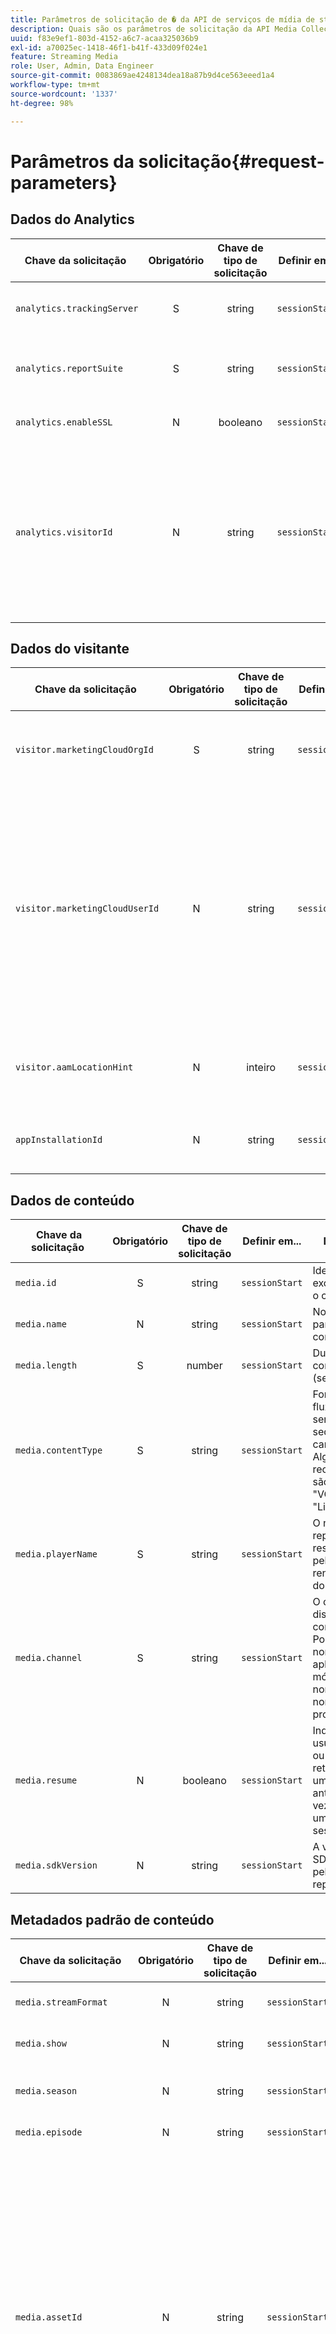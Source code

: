 ```yaml
---
title: Parâmetros de solicitação de � da API de serviços de mídia de streaming
description: Quais são os parâmetros de solicitação da API Media Collection, as chaves de solicitação e as descrições.
uuid: f83e9ef1-803d-4152-a6c7-acaa325036b9
exl-id: a70025ec-1418-46f1-b41f-433d09f024e1
feature: Streaming Media
role: User, Admin, Data Engineer
source-git-commit: 0083869ae4248134dea18a87b9d4ce563eeed1a4
workflow-type: tm+mt
source-wordcount: '1337'
ht-degree: 98%

---
```


# Parâmetros da solicitação{#request-parameters}

## Dados do Analytics

| Chave da solicitação  | Obrigatório | Chave de tipo de solicitação | Definir em... |  Descrição  |
| --- | :---: | :---: | :---: | --- |
| `analytics.trackingServer` | S | string | `sessionStart` | O URL do servidor do Adobe Analytics. |
| `analytics.reportSuite` | S | string | `sessionStart` | A ID que identifica os dados de relatórios do Analytics |
| `analytics.enableSSL` | N | booleano | `sessionStart` | True ou false para habilitar o SSL |
| `analytics.visitorId` | N | string | `sessionStart` | A ID de visitante da Adobe é uma ID personalizada que você pode usar em vários aplicativos da Adobe. O `visitorId` do Heartbeat é igual ao `VID.` do Analytics |

## Dados do visitante

| Chave da solicitação  | Obrigatório | Chave de tipo de solicitação | Definir em... |  Descrição  |
| --- | :---: | :---: | :---: | --- |
| `visitor.marketingCloudOrgId` | S | string | `sessionStart` | A ID da organização da Experience Cloud identifica sua organização no sistema da Adobe Experience Cloud |
| `visitor.marketingCloudUserId` | N | string | `sessionStart` | Esta é a ID de usuário da Experience Cloud (ECID). Na maioria dos casos, essa é a ID que você deve usar para identificar um usuário. O `marketingCloudUserId` do Heartbeat é igual ao `MID` no Adobe Analytics. Embora não seja tecnicamente necessário, esse parâmetro é necessário para acessar a família de aplicativos da Experience Cloud. |
| `visitor.aamLocationHint` | N | inteiro | `sessionStart` | Fornece dados de borda do Adobe Audience Manager. Se um valor não for inserido, ele será nulo. |
| `appInstallationId` | N | string | `sessionStart` | O appInstallationId identifica exclusivamente o aplicativo e o dispositivo |

## Dados de conteúdo

| Chave da solicitação  | Obrigatório | Chave de tipo de solicitação | Definir em... |  Descrição  |
| --- | :---: | :---: | :---: | --- |
| `media.id` | S | string | `sessionStart` | Identificador exclusivo para o conteúdo |
| `media.name` | N | string | `sessionStart` | Nome legível para o conteúdo |
| `media.length` | S | number | `sessionStart` | Duração do conteúdo (segundos) |
| `media.contentType` | S | string | `sessionStart` | Formato do fluxo (pode ser qualquer sequência de caracteres. Alguns valores recomendados são &quot;Live&quot;, &quot;VOD&quot; ou &quot;Linear&quot;) |
| `media.playerName` | S | string | `sessionStart` | O nome do reprodutor responsável pela renderização do conteúdo |
| `media.channel` | S | string | `sessionStart` | O canal de distribuição do conteúdo. Pode ser um nome de aplicativo móvel ou um nome de site, nome de propriedade |
| `media.resume` | N | booleano | `sessionStart` | Indica se um usuário está ou não retomando uma sessão anterior (em vez de iniciar uma nova sessão) |
| `media.sdkVersion` | N | string | `sessionStart` | A versão de SDK usada pelo reprodutor |

## Metadados padrão de conteúdo

| Chave da solicitação  | Obrigatório | Chave de tipo de solicitação | Definir em... |  Descrição  |
| --- | :---: | :---: | :---: | --- |
| `media.streamFormat` | N | string | `sessionStart` | Formato do streaming; por exemplo, “HD” |
| `media.show` | N | string | `sessionStart` | O nome do programa ou da série |
| `media.season` | N | string | `sessionStart` | O número da temporada do programa ou da série |
| `media.episode` | N | string | `sessionStart` | O número do episódio |
| `media.assetId` | N | string | `sessionStart` | O identificador exclusivo para o conteúdo do material de vídeo, como o identificador de episódio da série de TV, identificador de material de filme ou identificador de evento ao vivo. Normalmente, essas IDs são derivadas de autoridades de metadados, como EIDR, TMS/Gracenote ou Rovi. Esses identificadores também podem ser de outros sistemas proprietários ou internos. |
| `media.genre` | N | string | `sessionStart` | O tipo de conteúdo conforme definido pelo produtor do conteúdo |
| `media.firstAirDate` | N | string | `sessionStart` | A data quando o conteúdo foi exibido na televisão pela primeira vez |
| `media.firstDigitalDate` | N | string | `sessionStart` | A data quando o conteúdo foi exibido em qualquer plataforma digital pela primeira vez |
| `media.rating` | N | string | `sessionStart` | A classificação conforme definido pelas Diretrizes de controle parental da TV |
| `media.originator` | N | string | `sessionStart` | O criador do conteúdo |
| `media.network` | N | string | `sessionStart` | O nome da rede/canal |
| `media.showType` | N | string | `sessionStart` | O tipo de conteúdo, expresso como um número inteiro entre 0 e 3: <ul> <li>0 - Episódio completo </li> <li>1 - Visualização </li> <li>2 - Clip </li> <li>3 - Outro </li> </ul> |
| `media.adLoad` | N | string | `sessionStart` | O tipo de anúncio carregado |
| `media.pass.mvpd` | N | string | `sessionStart` | O MVPD fornecido pela autenticação da Adobe |
| `media.pass.auth` | N | string | `sessionStart` | Indica que o usuário foi autorizado pela autenticação da Adobe (só pode ser true se estiver definido) |
| `media.dayPart` | N | string | `sessionStart` | A hora do dia em que o conteúdo foi transmitido |
| `media.feed` | N | string | `sessionStart` | O tipo de feed, por exemplo, &quot;West-HD&quot; |

## Dados de publicidade

| Chave da solicitação  | Obrigatório | Chave de tipo de solicitação | Definir em... |  Descrição  |
| --- | :---: | :---: | :---: | --- |
| `media.ad.podFriendlyName` | N | string | `adBreakStart` | O nome amigável do ad break |
| `media.ad.podIndex` | S | inteiro | `adBreakStart` | O índice do pod de anúncios no vídeo |
| `media.ad.podSecond` | S | number | `adBreakStart` | O segundo em que o pod iniciou |
| `media.ad.podPosition` | S | inteiro | `adStart` | O índice do anúncio dentro do ad break que começa em 1 |
| `media.ad.name` | N | string | `adStart` | Nome amigável do anúncio |
| `media.ad.id` | S | string | `adStart` | O nome do anúncio |
| `media.ad.length` | S | number | `adStart` | A duração do anúncio de vídeo em segundos |
| `media.ad.playerName` | S | string | `adStart` | O nome do reprodutor responsável pela renderização do anúncio |

## Metadados de publicidade padrão

| Chave da solicitação  | Obrigatório | Chave de tipo de solicitação | Definir em... |  Descrição  |
| --- | :---: | :---: | :---: | --- |
| `media.ad.advertiser` | N | string | `adStart` | A empresa ou marca cujo produto aparece no anúncio |
| `media.ad.campaignId` | N | string | `adStart` | A ID da campanha publicitária |
| `media.ad.creativeId` | N | string | `adStart` | A ID de criação do anúncio |
| `media.ad.siteId` | N | string | `adStart` | A ID do site do anúncio |
| `media.ad.creativeURL` | N | string | `adStart` | O URL da arte do anúncio |
| `media.ad.placementId` | N | string | `adStart` | A ID de posicionamento do anúncio |

## Dados do capítulo

| Chave da solicitação  | Obrigatório | Chave de tipo de solicitação | Definir em... |  Descrição  |
| --- | :---: | :---: | :---: | --- |
| `media.chapter.index` | S | inteiro | `chapterStart` | Identifica a posição do capítulo no conteúdo |
| `media.chapter.offset` | S | number | `chapterStart` | O segundo na reprodução em que o capítulo inicia |
| `media.chapter.length` | S | number | `chapterStart` | A duração do capítulo em segundos. |
| `media.chapter.friendlyName` | N | string | `chapterStart` | O nome amigável do capítulo |

## Dados de qualidade

| Chave da solicitação  | Obrigatório | Chave de tipo de solicitação | Definir em... |  Descrição  |
| --- | :---: | :---: | :---: | --- |
| `media.qoe.bitrate` | N | inteiro | Qualquer | A taxa média de bits (em bps). A taxa média de bits é calculada como uma média ponderada de todos os valores de taxa de bits relacionados à duração da reprodução ocorridos durante a sessão de reprodução. |
| `media.qoe.droppedFrames` | N | inteiro | Qualquer | O número de quadros soltos na transmissão |
| `media.qoe.framesPerSecond` | N | inteiro | Qualquer | O número de quadros por segundo |
| `media.qoe.timeToStart` | N | inteiro | Qualquer | O tempo (em milissegundos) decorrido entre o momento em que o usuário aperta o play e o conteúdo é carregado e começa a ser reproduzido. |

## Parâmetros da Lei de Privacidade do Consumidor da Califórnia (CCPA)  {#ccpa-params}

| Chave da solicitação  | Obrigatório | Chave de tipo de solicitação | Definir em... |  Descrição  |
| --- | :---: | :---: | :---: | --- |
| `analytics.optOutServerSideForwarding` | N | booleano | `sessionStart` | Definido como true quando o usuário final optou por não ter os dados compartilhados entre o Adobe Analytics e outras soluções da Experience Cloud (por exemplo, Audience Manager) |
| `analytics.optOutShare` | N | booleano | `sessionStart` | Definido como true quando o usuário final optou por não ter seus dados federados (por exemplo, para outros clientes do Adobe Analytics). |

## Detalhes adicionais {#additional-details}

### visitor.marketingCloudUserId

Passe a ID de usuário da Experience Cloud (também conhecida como `MID` ou `MCID`) na chamada de `sessionStart`, ao inclui-la no mapa `params` usando a seguinte chave: **visitor.marketingCloudUserId**. Esse é um recurso útil se você já estiver integrado a outros produtos da Experience Cloud e tiver obtido o MCID.

>[!NOTE]
>
>O Media Analytics (MA) é integrado à família de aplicativos da Experience Cloud (Adobe Analytics, Audience Manager, Target, etc.). Você precisa de uma Experience Cloud ID para acessar esses aplicativos. _A ECID é o que você deve usar para identificar os usuários na maioria dos cenários._

### appInstallationId

* **Se você *não* passar um `appInstallationId` valor -** O back-end do MA não gerará mais um MCID, mas dependerá do Adobe Analytics para fazer isso. A recomendação da Adobe é enviar um MCID, se disponível, ou um `appInstallationId` (juntamente com o `marketingCloudOrgId` ainda obrigatório), para que a API da coleção de mídia gere o MCID e o envie em todas as chamadas.

* **Se você *passar* o `appInstallationId` valor -** O MCID *pode ser* gerado pelo back-end do MA, se você passar valores para os parâmetros `appInstallationId` e o `marketingCloudOrgId` (obrigatório). Se você passar `appInstallationId`, deverá manter o seu valor no lado do cliente. Ele deve ser exclusivo para o aplicativo em um dispositivo e ser mantido enquanto o aplicativo não for reinstalado.

>[!NOTE]
>
>O `appInstallationId` identifica exclusivamente o aplicativo *e o dispositivo*. Ele precisa ser exclusivo para cada aplicativo em cada dispositivo, ou seja, dois usuários usando a mesma versão do mesmo aplicativo em diferentes dispositivos devem enviar um `appInstallationId` diferente (exclusivo), separadamente.

<!-- Initially, there were no browser-based customers. In future this will be part of a two-bullet list, one bullet for Native Apps, the other for Browser apps. The .
\<ul id="ul_iwc_fqt_pbb"\>
 \<li\>For Browser Apps, this should be a first-party cookie that is persistent for as long as the user stays in the same browser. If clients have multiple websites, they need to have different cookies for each site.</li>
</ul> -->

### visitor.marketingCloudOrgId

Além de ser necessário para a geração do MCID quando isso não for fornecido, esse parâmetro também será usado como o valor da ID do publicador (baseado na forma como ao Media Analytics realiza a [correspondência de regras de federação.](/help/use-cases/federated-media.md))

### ID do usuário herdada do Analytics (aid) e IDs do usuário declaradas (customerIDs)

* **analytics.aid:**

  o valor dessa chave deve ser uma sequência de caracteres que representa ID do usuário herdada do Analytics
* **visitor.customerIDs:**

  o valor dessa chave deve ser um objeto com o seguinte formato:

  ```js
  "<<insert your ID name here>>": {  
    "id": " <<insert your id here>>",  
     "authState": <<insert one of 0, 1, 2>>
  }
  ```

Observe que o valor `visitor.customerIDs` pode ter qualquer número de objetos no formato apresentado.

### visitor.aamLocationHint

Este parâmetro indica qual a borda do Adobe Audience Manager (AAM) terá uma ocorrência quando o Adobe Analytics enviar os dados do cliente para o Audience Manager. Se um valor não for inserido, ele será nulo. Isso é particularmente importante quando os usuários finais tendem a usar seus dispositivos em locais geograficamente distantes (por exemplo, Leste dos EUA, Oeste de EUA, Europa, Ásia). Caso contrário, os dados do usuário serão distribuídos por várias bordas do AAM.

### media.resume

Se o aplicativo determinar que uma sessão foi encerrada e retomada posteriormente (por exemplo, o usuário saiu do vídeo, mas eventualmente voltou e o reprodutor retomou o vídeo do indicador de reprodução em que parou), você poderá enviar um parâmetro booleano **media.resume** opcional no recipiente de parâmetros da chamada `sessionStart`.

<!--
| `media.uniqueTimePlayed` | N | Close | The value in seconds of the unique segments of content played during a session. Excludes time played on seek back scenarios in which a viewer is watching the same segment of the content multiple times.  |
-->
